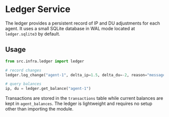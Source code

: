 # Ledger Service

The ledger provides a persistent record of IP and DU adjustments for each agent.
It uses a small SQLite database in WAL mode located at `ledger.sqlite3` by
default.

## Usage

```python
from src.infra.ledger import ledger

# record changes
ledger.log_change("agent-1", delta_ip=1.5, delta_du=-2, reason="message")

# query balances
ip, du = ledger.get_balance("agent-1")
```

Transactions are stored in the `transactions` table while current balances are
kept in `agent_balances`. The ledger is lightweight and requires no setup other
than importing the module.
